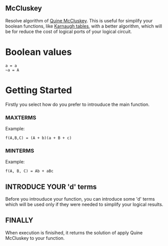 ## McCluskey
Resolve algorithm of [Quine McCluskey](https://en.wikipedia.org/wiki/Quine%E2%80%93McCluskey_algorithm). 
This is useful for simplify your boolean functions, like [Karnaugh tables](https://en.wikipedia.org/wiki/Karnaugh_map), with a better algorithm, which will be for reduce the cost of logical ports of your logical circuit.

# Boolean values
```
a = a
~a = A
```

# Getting Started

Firstly you select how do you prefer to introuduce the main function.

### MAXTERMS
Example: 
```
f(A,B,C) = (A + b)(a + B + c)
```
### MINTERMS
Example: 
```
f(A, B, C) = Ab + aBc
```

## INTRODUCE YOUR 'd' terms
Before you introuduce your function, you can introduce some 'd' terms which will be used only if they were needed to simplify your logical results.

## FINALLY
When execution is finisihed, it returns the solution of apply Quine McCluskey to your function.
